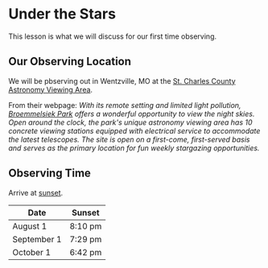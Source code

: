 # Under the Stars

This lesson is what we will discuss for our first time observing.

## Our Observing Location
We will be pbserving out in Wentzville, MO at the [St. Charles County Astronomy Viewing Area](https://www.sccmo.org/1915/Astronomy-Viewing-Area).

From their webpage: *With its remote setting and limited light pollution, [Broemmelsiek Park](https://www.sccmo.org/617/Broemmelsiek-Park) offers a wonderful opportunity to view the night skies. Open around the clock, the park's unique astronomy viewing area has 10 concrete viewing stations equipped with electrical service to accommodate the latest telescopes. The site is open on a first-come, first-served basis and serves as the primary location for fun weekly stargazing opportunities.*

## Observing Time

Arrive at [sunset](https://www.timeanddate.com/sun/usa/st-louis).

| Date | Sunset |
|---|---|
| August 1 | 8:10 pm |
| September 1 | 7:29 pm |
| October 1 | 6:42 pm |



